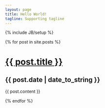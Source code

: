 ```yaml
---
layout: page
title: Hello World!
tagline: Supporting tagline
---
```

{% include JB/setup %}

{% for post in site.posts %}

# <a href="{{ BASE_PATH }}{{ post.url }}">{{ post.title }}</a>
## {{ post.date | date_to_string }}
{{ post.content }}

{% endfor %}
